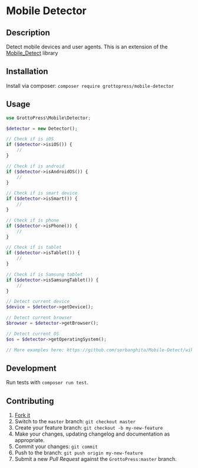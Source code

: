 # Mobile Detector

## Description

Detect mobile devices and user agents. This is an extension of the [Mobile_Detect](https://github.com/serbanghita/Mobile-Detect) library

## Installation

Install via composer: `composer require grottopress/mobile-detector`

## Usage

```php
use GrottoPress\Mobile\Detector;

$detector = new Detector();

// Check if is iOS
if ($detector->isiOS()) {
    //
}

// Check if is android
if ($detector->isAndroidOS()) {
    //
}

// Check if is smart device
if ($detector->isSmart()) {
    //
}

// Check if is phone
if ($detector->isPhone()) {
    //
}

// Check if is tablet
if ($detector->isTablet()) {
    //
}

// Check if is Samsung tablet
if ($detector->isSamsungTablet()) {
    //
}

// Detect current device
$device = $detector->getDevice();

// Detect current browser
$browser = $detector->getBrowser();

// Detect current OS
$os = $detector->getOperatingSystem();

// More examples here: https://github.com/serbanghita/Mobile-Detect/wiki/Code-examples
```

## Development

Run tests with `composer run test`.

## Contributing

1. [Fork it](https://github.com/GrottoPress/mobile-detector/fork)
1. Switch to the `master` branch: `git checkout master`
1. Create your feature branch: `git checkout -b my-new-feature`
1. Make your changes, updating changelog and documentation as appropriate.
1. Commit your changes: `git commit`
1. Push to the branch: `git push origin my-new-feature`
1. Submit a new *Pull Request* against the `GrottoPress:master` branch.

